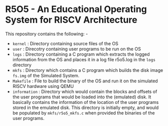 # R5O5 - An Educational Operating System for RISCV Architecture

This repository contains the following: -

- `kernel`      : Directory containing source files of the OS
- `user`        : Direcotry containing user programs to be run on the OS
- `logs`        : Directory containing a C program which extracts the
logged information from the OS and places it in a log file r5o5.log in the
`logs` directory
- `mkfs`        : Directory which contains a C program which builds the disk image
`fs.img` of the Simulated System.
- `Makefile`    : File to build the binary of the OS and run it on the simulated
RISCV hardware using QEMU
- `information`   : Directory which would contain the blocks and offsets of the
user programs that would be loaded into the (emulated) disk. It basically
contains the information of the location of the user programs stored in
the emulated disk. This directory is initially empty, and would be populated
by `mkfs/r5o5_mkfs.c` when provided the binaries of the user programs.
